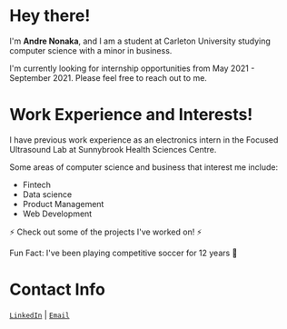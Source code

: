 # Hey there!
<p>I'm <strong>Andre Nonaka</strong>, and I am a student at Carleton University studying computer science with a minor in business.</p>
<p>I'm currently looking for internship opportunities from May 2021 - September 2021. Please feel free to reach out to me.</p>
  
# Work Experience and Interests!

<p>I have previous work experience as an electronics intern in the Focused Ultrasound Lab at Sunnybrook Health Sciences Centre.</p>
<p>Some areas of computer science and business that interest me include:</p>
<ul>
<li>Fintech</li>
<li>Data science</li>
<li>Product Management</li>
<li>Web Development</li>
</ul>
⚡ Check out some of the projects I've worked on! ⚡
<p>Fun Fact: I've been playing competitive soccer for 12 years 🙂</p>

# Contact Info

<p><code><a href="https://www.linkedin.com/in/andrenonaka/" rel="nofollow">LinkedIn</a></code> | <code><a href="mailto:andrenonakacordova@cmail.carleton.ca">Email</a></code></p>

